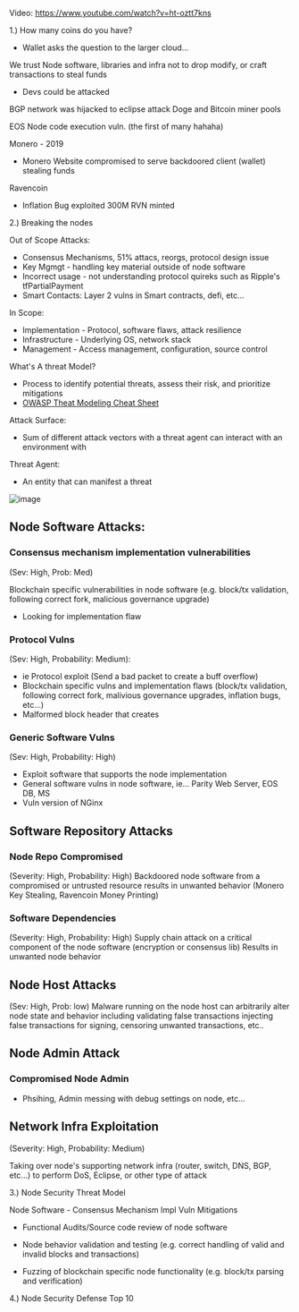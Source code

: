Video: https://www.youtube.com/watch?v=ht-oztt7kns

1.) How many coins do you have?
- Wallet asks the question to the larger cloud...

We trust Node software, libraries and infra not to drop modify, or craft transactions to steal funds

- Devs could be attacked 



BGP network was hijacked to eclipse attack Doge and Bitcoin miner pools

EOS Node code execution vuln. (the first of many hahaha)

Monero - 2019
- Monero Website compromised to serve backdoored client (wallet) stealing funds

Ravencoin 
- Inflation Bug exploited 300M RVN minted

2.) Breaking the nodes

Out of Scope Attacks:
- Consensus Mechanisms, 51% attacs, reorgs, protocol design issue
- Key Mgmgt - handling key material outside of node software
- Incorrect usage - not understanding protocol quireks such as Ripple's tfPartialPayment
- Smart Contacts: Layer 2 vulns in Smart contracts, defi, etc...

In Scope: 
- Implementation - Protocol, software flaws, attack resilience
- Infrastructure - Underlying OS, network stack
- Management - Access management, configuration, source control

What's A threat Model?
- Process to identify potential threats, assess their risk, and prioritize mitigations
- [OWASP Theat Modeling Cheat Sheet](https://cheatsheetseries.owasp.org/cheatsheets/Threat_Modeling_Cheat_Sheet.html)

Attack Surface:
- Sum of different attack vectors with a threat agent can interact with an environment with 

Threat Agent: 
- An entity that can manifest a threat


![image](https://user-images.githubusercontent.com/25730423/170534821-3e17a821-0aba-4559-a9a8-e4fb2122d5ad.png)

## Node Software Attacks:

### Consensus mechanism implementation vulnerabilities 
(Sev: High, Prob: Med)

Blockchain specific vulnerabilities in node software (e.g. block/tx validation, following correct fork, malicious governance upgrade)
- Looking for implementation flaw

### Protocol Vulns 
(Sev: High, Probability: Medium):
- ie Protocol exploit (Send a bad packet to create a buff overflow) 
- Blockchain specific vulns and implementation flaws (block/tx validation, following correct fork, malivious governance upgrades, inflation bugs, etc...)
- Malformed block header that creates 

### Generic Software Vulns
(Sev: High, Probability: High)
- Exploit software that supports the node implementation 
- General software vulns in node software, ie... Parity Web Server, EOS DB, MS 
- Vuln version of NGinx

## Software Repository Attacks
### Node Repo Compromised 
(Severity: High, Probability: High)
Backdoored node software from a compromised or untrusted resource results in unwanted behavior (Monero Key Stealing, Ravencoin Money Printing)

### Software Dependencies 
(Severity: High, Probability: High)
Supply chain attack on a critical component of the node software (encryption or consensus lib)
Results in unwanted node behavior 

## Node Host Attacks
(Sev: High, Prob: low)
Malware running on the node host can arbitrarily alter node state and behavior including validating false transactions
injecting false transactions for signing, censoring unwanted transactions, etc..

## Node Admin Attack 
### Compromised Node Admin
- Phsihing, Admin messing with debug settings on node, etc...

## Network Infra Exploitation
(Severity: High, Probability: Medium)

Taking over node's supporting network infra (router, switch, DNS, BGP, etc...) to perform DoS, Eclipse, or other type of attack 




3.) Node Security Threat Model 

Node Software - Consensus Mechanism Impl Vuln Mitigations
- Functional Audits/Source code review of node software
- Node behavior validation and testing (e.g. correct handling of valid and invalid blocks and transactions)

- Fuzzing of blockchain specific node functionality (e.g. block/tx parsing and verification)

4.) Node Security Defense Top 10 
